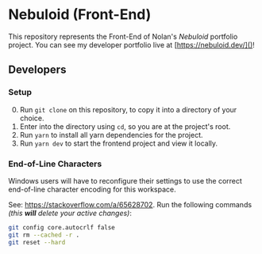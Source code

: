# Nebuloid (Front-End)
This repository represents the Front-End of Nolan's *Nebuloid* portfolio project.
You can see my developer portfolio live at [https://nebuloid.dev/]()!

## Developers
### Setup
0. Run `git clone` on this repository, to copy it into a directory of your choice.
0. Enter into the directory using `cd`, so you are at the project's root.
0. Run `yarn` to install all yarn dependencies for the project.
0. Run `yarn dev` to start the frontend project and view it locally.

### End-of-Line Characters
Windows users will have to reconfigure their settings to use the correct end-of-line character encoding for this workspace.

See: https://stackoverflow.com/a/65628702.
Run the following commands *(this **will** delete your active changes)*:
```sh
git config core.autocrlf false
git rm --cached -r .
git reset --hard
```
